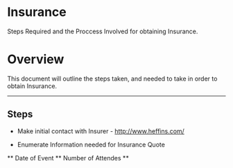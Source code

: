 Insurance
===============

Steps Required and the Proccess Involved for obtaining Insurance.

# Overview

This document will outline the steps taken, and needed to take in order to obtain Insurance.

--------------------------------------------------------------------------------------

## Steps

* Make initial contact with Insurer - http://www.heffins.com/

* Enumerate Information needed for Insurance Quote

** Date of Event
** Number of Attendes
** 

